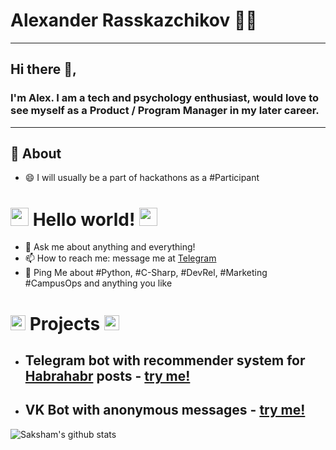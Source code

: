 # Alexander Rasskazchikov 👨‍💻

---

## Hi there 👋,

### I'm Alex. I am a tech and psychology enthusiast, would love to  see myself as a Product / Program Manager in my later career.
-------
  
## 🧐 About

- 😄 I will usually be a part of hackathons as a #Participant


# <img src="https://github.com/TheDudeThatCode/TheDudeThatCode/blob/master/Assets/Hi.gif" width="29px"> Hello world!&nbsp;<img src="https://github.com/TheDudeThatCode/TheDudeThatCode/blob/master/Assets/Hi.gif" width="29px">

- 💬 Ask me about anything and everything!
- 📫 How to reach me: message me at [Telegram](https://t.me/a_rassk)
- 💬 Ping Me about #Python, #C-Sharp, #DevRel, #Marketing #CampusOps and anything you like

# <img src="https://github.com/TheDudeThatCode/TheDudeThatCode/blob/master/Assets/Earth.gif" width="24px"> Projects&nbsp;<img src="https://github.com/TheDudeThatCode/TheDudeThatCode/blob/master/Assets/Earth.gif" width="24px">
- ## Telegram bot with recommender system for [Habrahabr](https://habr.com/en) posts - [try me!](https://t.me/habr_recommendations_bot)
- ## VK Bot with anonymous messages - [try me!](https://vk.me/fruvs_bot)

![Saksham's github stats](https://github-readme-stats.vercel.app/api?username=eteriall&show_icons=true)
